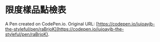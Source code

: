 # 限度樣品點檢表

A Pen created on CodePen.io. Original URL: [https://codepen.io/iujoayjb-the-styleful/pen/raBrjoK](https://codepen.io/iujoayjb-the-styleful/pen/raBrjoK).


